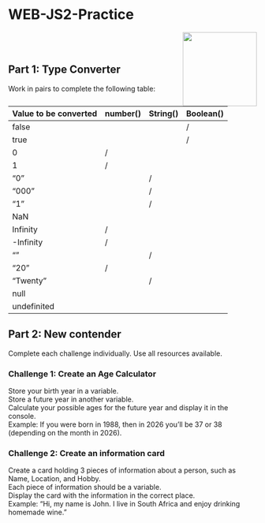 # WEB-JS2-Practice

<img align="right" width="150" height="150" src="https://media-exp1.licdn.com/dms/image/C4E0BAQF7BYCCZt5epw/company-logo_200_200/0?e=2159024400&v=beta&t=qUAFP9bUgBEEXGVQYpUXW1J_OiP8e0r4rFBpqp8OrxA">


 <br/>
 <br/>


## Part 1: Type Converter

Work in pairs to complete the following table:

| Value to be converted | number() | String() | Boolean() |
|-----------------------|----------|----------|-----------|
| false                 |          |          |     /     |
| true                  |          |          |     /     |
| 0                     |    /     |          |           |
| 1                     |    /     |          |           |
| “0”                   |          |     /    |           |
| “000”                 |          |     /    |           |
| “1”                   |          |     /    |           |
| NaN                   |          |          |           |
| Infinity              |    /     |          |           |
| -Infinity             |    /     |          |           |
| “”                    |          |     /    |           |
| “20”                  |    /     |          |           |
| “Twenty”              |          |     /    |           |
| null                  |          |          |           |
| undefinited           |          |          |           |


## Part 2:  New contender

Complete each challenge individually. Use all resources available. 

### Challenge 1: Create an Age Calculator

Store your birth year in a variable.<br>
Store a future year in another variable. <br>
Calculate your possible ages for the future year and display it in the console. <br>
Example: If you were born in 1988, then in 2026 you’ll be 37 or 38 (depending on the month in 2026).



### Challenge 2: Create an information card

Create a card holding 3 pieces of information about a person, such as Name, Location, and Hobby.<br>
Each piece of information should be a variable.<br>
Display the card with the information in the correct place.<br>
Example: “Hi, my name is John. I live in South Africa and enjoy drinking homemade wine.”<br>

